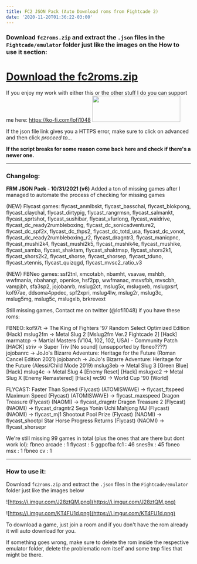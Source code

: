 ```yaml
---
title: FC2 JSON Pack (Auto Download roms from Fightcade 2)
date: '2020-11-20T01:36:22-03:00'
---
```

### Download `fc2roms.zip` and extract the `.json` files in the `Fightcade/emulator` folder just like the images on the How to use it section:

# [Download the fc2roms.zip](https://newchallenger.net/fc2/fc2roms.zip)

If you enjoy my work with either this or the other stuff I do you can support me here: https://ko-fi.com/lofi1048
<a href="https://ko-fi.com/lofi1048"><image src="https://i.imgur.com/T2KqPMB.gif" width="240" height="70.5"></a>

If the json file link gives you a HTTPS error, make sure to click on advanced and then click _proceed to..._

**If the script breaks for some reason come back here and check if there's a newer one.**

---
### Changelog:

**FRM JSON Pack - 10/31/2021 (v6)**
Added a ton of missing games after I managed to automate the process of checking for missing games

(NEW) Flycast games:
flycast_anmlbskt, flycast_basschal, flycast_blokpong, flycast_claychal, flycast_dirtypig, flycast_rangrmsn, flycast_salmankt, flycast_sprtshot, flycast_sushibar, flycast_vfurlong, flycast_waidrive, flycast_dc_ready2rumbleboxing, flycast_dc_sonicadventure2, flycast_dc_spf2x, flycast_dc_thps2, flycast_dc_totd_usa, flycast_dc_vonot, flycast_dc_ready2rumbleboxing_r2, flycast_dragntr3, flycast_manicpnc, flycast_mushi2k4, flycast_mushi2k5, flycast_mushik4e, flycast_mushike, flycast_samba, flycast_shaktam, flycast_shaktmsp, flycast_shors2k1, flycast_shors2k2, flycast_shorse, flycast_shorsep, flycast_tduno, flycast_vtennis, flycast_quizqgd, flycast_mvsc2_ratio_v3

(NEW) FBNeo games:
ssf2tnl, xmcotabh, nbamht, vsavae, mshbh, wwfmania, nbahangt, openice, hsf2pp, wwfmanac, msvsfbh, mvscbh, vampjbh, sfa3sp2, jojobanrb, mslug2ct, mslug5x, mslugxeb, mslugxsrf, kof97ae, ddsoma4ppdec, spf2xpri, mslug4lw, mslug2r, mslug3c, mslug5mg, mslug5c, mslugxlb, brkrevext

Still missing games, Contact me on twitter (@lofi1048) if you have these roms:

FBNEO:
kof97t    -> The King of Fighters '97 Random Select Optimized Edition (Hack)
mslug2fm  -> Metal Slug 2 [Mslug2fm Ver.2 Fightcade 2] [Hack]
marmatcp  -> Martial Masters (V104, 102, 102, USA) - Community Patch [HACK]
striv     -> Super Triv [No sound] (unsupported by fbneo????)
jojobanrc -> JoJo's Bizarre Adventure: Heritage for the Future (Roman Cancel Edition 2021)
jojobanch -> JoJo's Bizarre Adventure: Heritage for the Future (Alessi/Child Mode 2019)
mslug3eb  -> Metal Slug 3 [Green Blue] [Hack]
mslug4c   -> Metal Slug 4 [Enemy Reset] [Hack]
mslugxc2  -> Metal Slug X [Enemy Remastered] [Hack]
wc90      -> World Cup '90 (World)

FLYCAST:
Faster Than Speed (Flycast) (ATOMISWAVE)      -> flycast_ftspeed
Maximum Speed (Flycast) (ATOMISWAVE)	      -> flycast_maxspeed
Dragon Treasure (Flycast) (NAOMI)	      -> flycast_dragntr
Dragon Treasure 2 (Flycast) (NAOMI)	      -> flycast_dragntr2
Sega Yonin Uchi Mahjong MJ (Flycast) (NAOMI)  -> flycast_mj1
Shootout Pool Prize (Flycast) (NAOMI)	      -> flycast_shootpl
Star Horse Progress Returns (Flycast) (NAOMI) -> flycast_shorsepr

We're still missing 99 games in total (plus the ones that are there but dont work lol):
fbneo arcade : 1
flycast      : 5
ggpofba fc1  : 46
snes9x       : 45
fbneo msx    : 1
fbneo cv     : 1

---

### How to use it:

Download `fc2roms.zip` and extract the `.json` files in the `Fightcade/emulator` folder just like the images below

![https://i.imgur.com/J28ztQM.png](https://i.imgur.com/J28ztQM.png)

![https://i.imgur.com/KT4FU1d.png](https://i.imgur.com/KT4FU1d.png)

To download a game, just join a room and if you don't have the rom already it will auto download for you.

If something goes wrong, make sure to delete the rom inside the respective emulator folder, delete the problematic rom itself and some tmp files that might be there.
